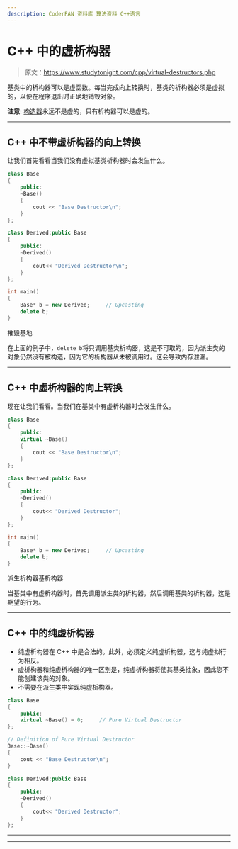 ```yaml
---
description: CoderFAN 资料库 算法资料 C++语言
---
```


# C++ 中的虚析构器

> 原文：<https://www.studytonight.com/cpp/virtual-destructors.php>

基类中的析构器可以是虚函数。每当完成向上转换时，基类的析构器必须是虚拟的，以便在程序退出时正确地销毁对象。

**注意:** [构造器](constructors-and-destructors-in-cpp.php)永远不是虚的，只有析构器可以是虚的。

* * *

## C++ 中不带虚析构器的向上转换

让我们首先看看当我们没有虚拟基类析构器时会发生什么。

```cpp
class Base
{
    public:
    ~Base() 
    {
        cout << "Base Destructor\n"; 
    }
};

class Derived:public Base
{
    public:
    ~Derived() 
    { 
        cout<< "Derived Destructor\n"; 
    }
}; 

int main()
{
    Base* b = new Derived;     // Upcasting
    delete b;
} 
```

摧毁基地

在上面的例子中，`delete b`将只调用基类析构器，这是不可取的，因为派生类的对象仍然没有被构造，因为它的析构器从未被调用过。这会导致内存泄漏。

* * *

## C++ 中虚析构器的向上转换

现在让我们看看。当我们在基类中有虚析构器时会发生什么。

```cpp
class Base
{
    public:
    virtual ~Base() 
    {
        cout << "Base Destructor\n"; 
    }
};

class Derived:public Base
{
    public:
    ~Derived() 
    { 
        cout<< "Derived Destructor"; 
    }
}; 

int main()
{
    Base* b = new Derived;     // Upcasting
    delete b;
} 
```

派生析构器基析构器

当基类中有虚析构器时，首先调用派生类的析构器，然后调用基类的析构器，这是期望的行为。

* * *

## C++ 中的纯虚析构器

*   纯虚析构器在 C++ 中是合法的。此外，必须定义纯虚析构器，这与纯虚拟行为相反。
*   虚析构器和纯虚析构器的唯一区别是，纯虚析构器将使其基类抽象，因此您不能创建该类的对象。
*   不需要在派生类中实现纯虚析构器。

```cpp
class Base
{
    public:
    virtual ~Base() = 0;     // Pure Virtual Destructor
};

// Definition of Pure Virtual Destructor
Base::~Base() 
{ 
    cout << "Base Destructor\n"; 
} 

class Derived:public Base
{
    public:
    ~Derived() 
    { 
        cout<< "Derived Destructor"; 
    }
}; 
```

* * *

* * *